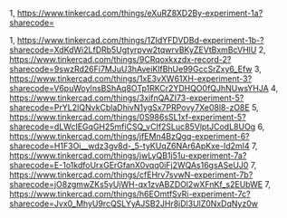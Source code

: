 1, https://www.tinkercad.com/things/eXuRZ8XD2By-experiment-1a?sharecode=


1, https://www.tinkercad.com/things/1ZIdYFDVDBd-experiment-1b-?sharecode=XdKdWi2LfDRb5Ugtyrpyw2tqwrvBKyZEVtBxmBcVHlU
2, https://www.tinkercad.com/things/9CRqoxkxzdx-record-2?sharecode=9swzRd26Fi7MJuU3hAveiKlfBhUe99GccSrZxy6_Efw
3, https://www.tinkercad.com/things/1xE3vXW61XH-experiment-3?sharecode=V6puWoyInsBShAq8OTp1RKCr2YDHQO0fQJhNUwsYHJA
4, https://www.tinkercad.com/things/3xifnQAZI73-experiment-5?sharecode=PrYL2IQNvkCblaDhivN1ygSx7PRPovy7Xe08l8-zO8E
5, https://www.tinkercad.com/things/0S986sSL1xf-experiment-5?sharecode=dLWcIEGqGH25mfiCSQ_vCIf2SLuc85VlptJCodL8UOg
6, https://www.tinkercad.com/things/jfEMn4BzQgq-experiment-6?sharecode=H1F3Oi__wdz3gv8d-_5-tyKUqZ6NAr6ApKxe-Id2mI4
7, https://www.tinkercad.com/things/jwLyQB1j51u-experiment-7a?sharecode=E-1o1kdfoUrxGErGfanX0vqq0iFj2WQAs16gsASeUJ0
7, https://www.tinkercad.com/things/cfEHrv7svwN-experiment-7b?sharecode=jO8zgmwZKs5yUjWH-qx1zvABZDOl2wXFnKf_s2EUbWE
7, https://www.tinkercad.com/things/h6EOmtfSvRi-experiment-7c?sharecode=Jvx0_MhyU9rcQSLYyAJSB2JHr8jDl3UlZ0NxDqNyz0w
